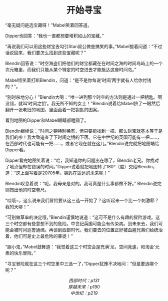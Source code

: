 # <center>开始寻宝
“毫无疑问是选宝藏呀！”Mabel笑着回答道。

Dipper也回答：“我也一直都想要堆积如山的宝藏。”

“再说我们可以用这些财宝去勾引Stan叔公做些搞笑的事。”Mabel接着问道：“不过话说回来，我们要怎么找到这些宝藏呢？”

Blendin回答说：“时空海盗们把他们的财宝都藏在在时间之海的时间岛屿上的一个次元箱里，而我们只能从某个特定的时空进去才能抵达这座时间岛。”

Mabel怪笑着打断Blendin，问道：“是不是你每说‘时间’两字就有人给你付钱的？”。

“别时杀地分心！”Blendin大喝：“唯一进到那个时空的方法则是通过一把钥匙。啊没错，就叫‘时间之钥’。我无所不知的女士！”Blendin说着给Mabel挤了一眼然后翻开一张老旧的地图，里面画着一把钥匙的图案。

看到地图的Dipper和Mabel眼睛都瞪圆了。

Blendin继续说：“时间之钥特别稀有，但只要能找到一把，那么财宝就基本等于是我们的啦！我大致追查了下时间之钥的下落。它在中世纪的英国可能有一把……，在西部时代也可能有一把……，或者它现在就在这儿。”Blendin说完就把地图端给Dipper看。

Dipper看完地图笑着说：“哈，我知道你的问题出在哪了，Blendin老兄。你找对了地点但却在错误的时间。”Dipper说着就把地图转了180°（度）交给Blendin，道：“这上面写着是20705年。钥匙在遥远的未来呢！”

Blendin叹息着说：“呃，我母亲是对的。我可真是什么事都做不好。” Blendin说完则掏出他的时空卷尺。

“哇哦~，这么说来我们冒险要从这三选一开始了？这听起来一个比一个刺激耶？我的天哪！”

“可别做草率的决定哦，”Blendin谨慎地说道：“这可不是什么有趣的冒险游戏。这三个时空都有些意想不到的危险。中世纪英国可能会有传染病。到未来去，我们可能会被时间巡警通缉。再谈到西部时代，我们要去的位置正好被血腥兄弟们给统治着，他们可是史上最危险的暴徒！”

“胆小鬼，”Mabel鼓舞道：“我觉着这三个时空会是充满‘龙，空间竞速，和淘金’元素的快乐冒险。”

“寻宝冒险就在这三个时空里中三选一了，”Dipper犹豫不决地问：“但是要选哪个呢？”
*<center>西部时代：p131*
*<center>穿越未来：p190*
*<center>中世纪：p219*
